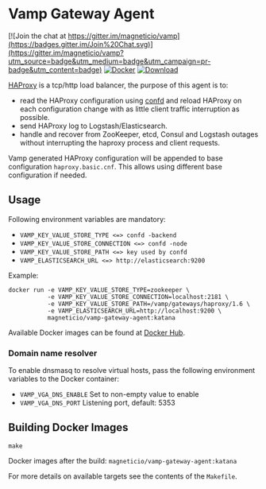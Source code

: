 # Vamp Gateway Agent

[![Join the chat at https://gitter.im/magneticio/vamp](https://badges.gitter.im/Join%20Chat.svg)](https://gitter.im/magneticio/vamp?utm_source=badge&utm_medium=badge&utm_campaign=pr-badge&utm_content=badge)
[![Docker](https://img.shields.io/badge/docker-images-blue.svg)](https://hub.docker.com/r/magneticio/vamp-gateway-agent/tags/)
[![Download](https://api.bintray.com/packages/magnetic-io/downloads/vamp-gateway-agent/images/download.svg) ](https://bintray.com/magnetic-io/downloads/vamp-gateway-agent/_latestVersion)

[HAProxy](http://www.haproxy.org/) is a tcp/http load balancer, the purpose of this agent is to:

- read the HAProxy configuration using [confd](https://github.com/kelseyhightower/confd) and reload HAProxy on each configuration change with as little client traffic interruption as possible.
- send HAProxy log to Logstash/Elasticsearch.
- handle and recover from ZooKeeper, etcd, Consul and Logstash outages without interrupting the haproxy process and client requests.

Vamp generated HAProxy configuration will be appended to base configuration `haproxy.basic.cnf`.
This allows using different base configuration if needed.

## Usage

Following environment variables are mandatory:

- `VAMP_KEY_VALUE_STORE_TYPE <=> confd -backend`
- `VAMP_KEY_VALUE_STORE_CONNECTION <=> confd -node`
- `VAMP_KEY_VALUE_STORE_PATH <=> key used by confd`
- `VAMP_ELASTICSEARCH_URL <=> http://elasticsearch:9200`

Example:

```
docker run -e VAMP_KEY_VALUE_STORE_TYPE=zookeeper \
           -e VAMP_KEY_VALUE_STORE_CONNECTION=localhost:2181 \
           -e VAMP_KEY_VALUE_STORE_PATH=/vamp/gateways/haproxy/1.6 \
           -e VAMP_ELASTICSEARCH_URL=http://localhost:9200 \
           magneticio/vamp-gateway-agent:katana
```

Available Docker images can be found at [Docker Hub](https://hub.docker.com/r/magneticio/vamp-gateway-agent/).

### Domain name resolver

To enable dnsmasq to resolve virtual hosts, pass the following environment variables to the Docker container:

- `VAMP_VGA_DNS_ENABLE` Set to non-empty value to enable
- `VAMP_VGA_DNS_PORT` Listening port, default: 5353

## Building Docker Images

```shell
make
```

Docker images after the build: `magneticio/vamp-gateway-agent:katana`

For more details on available targets see the contents of the `Makefile`.
